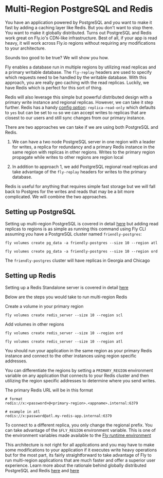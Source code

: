 # Multi-Region PostgreSQL and Redis

You have an application powered by PostgreSQL and you want to make it fast by adding a caching layer like Redis. But you don't want to stop there. You want to make it globally distributed. Turns out PostgreSQL and Redis work great on Fly.io's CDN-like infrastructure. Best of all, if your app is read heavy, it will work across Fly.io regions without requiring any modifications to your architecture.

Sounds too good to be true? We will show you how.

Fly enables a database run in multiple regions by utilizing read replicas and a primary writable database. The `fly-replay` headers are used to specify which requests need to be handled by the writable database. With this approach, you are really geo caching with the read replicas. Luckily, we have Redis which is perfect for this sort of thing.

Redis will also leverage this simple but powerful distributed design with a primary write instance and regional replicas. However, we can take it step further. Redis has a handy [config option](https://redis.io/topics/replication#read-only-replica): `replica-read-only` which defaults to `yes` but can be set to `no` so we can accept writes to replicas that are closest to our users and still sync changes from our primary instance.

There are two approaches we can take if we are using both PostgreSQL and Redis.

1. We can have a two node PostgreSQL server in one region with a leader for writes, a replica for redundancy and a primary Redis instance in the same region with replicas in other regions. Writes to the primary region propagate while writes to other regions are region local

2. In addition to approach 1, we add PostgreSQL regional read replicas and take advantage of the `fly-replay` headers for writes to the primary database.

Redis is useful for anything that requires simple fast storage but we will fall back to Postgres for the writes and reads that may be a bit more complicated. We will combine the two approaches.

## Setting up PostgreSQL

Setting up multi-region PostgreSQL is covered in detail [here](https://fly.io/docs/getting-started/multi-region-databases/) but adding read replicas to regions is as simple as running this command using Fly CLI assuming you have a PostgreSQL cluster named `friendly-postgres`:

```
fly volumes create pg_data -a friendly-postgres --size 10 --region atl

fly volumes create pg_data -a friendly-postgres --size 10 --region ord
```

The `friendly-postgres` cluster will have replicas in Georgia and Chicago

## Setting up Redis

Setting up a Redis Standalone server is covered in detail [here](https://fly.io/docs/app-guides/redis/)

Below are the steps you would take to run multi-region Redis

Create a volume in your primary region

```
fly volumes create redis_server --size 10 --region scl
```

Add volumes in other regions

```
fly volumes create redis_server --size 10 --region ord

fly volumes create redis_server --size 10 --region atl

```

You should run your application in the same region as your primary Redis instance and connect to the other instances using region specific addresses.

You can differentiate the regions by setting a `PRIMARY_REGION` environment variable on any application that connects to your Redis cluster and then utilizing the region specific addresses to determine where you send writes.

The primary Redis URL will be in this format

```
# format
redis://x:<password>@<primary-region>.<appname>.internal:6379

# example in atl
redis://x:password@atl.my-redis-app.internal:6379
```

To connect to a different replica, you only change the regional prefix. You can take advantage of the `$FLY_REGION` environment variable. This is one of the environment variables made available to the [Fly runtime environment](https://fly.io/docs/reference/runtime-environment/)

This architecture is not right for all applications and you may have to make some modifications to your application if it executes write heavy operations but for the most part, its fairly straightforward to take advantage of Fly to run multi-region applications that are much faster and offer a superior user experience. Learn more about the rationale behind globally distributed PostgreSQL and Redis [here](https://fly.io/blog/globally-distributed-postgres/) and [here](https://fly.io/blog/last-mile-redis/)
